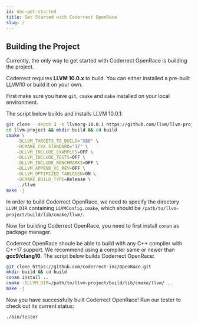 ```yaml
---
id: doc-get-started
title: Get Started with Coderrect OpenRace
slug: /
---
```


## Building the Project
Currently, the only way to get started with Coderrect OpenRace is building the project.

Coderrect requires **LLVM 10.0.x** to build. You can either installed a pre-built LLVM10 or build it on your own.

First make sure you have `git`, `cmake` and `make` installed on your local environment.

The script below builds and installs LLVM 10.0.1:

```bash
git clone --depth 1 -b llvmorg-10.0.1 https://github.com/llvm/llvm-project.git
cd llvm-project && mkdir build && cd build
cmake \
    -DLLVM_TARGETS_TO_BUILD="X86" \
    -DCMAKE_CXX_STANDARD="17" \
    -DLLVM_INCLUDE_EXAMPLES=OFF \
    -DLLVM_INCLUDE_TESTS=OFF \
    -DLLVM_INCLUDE_BENCHMARKS=OFF \
    -DLLVM_APPEND_VC_REV=OFF \
    -DLLVM_OPTIMIZED_TABLEGEN=ON \
    -DCMAKE_BUILD_TYPE=Release \
    ../llvm
make -j
```

In order to build Coderrect OpenRace, we need to specify the directory `LLVM_DIR` containing `LLVMConfig.cmake`, which should be `/path/to/llvm-project/build/lib/cmake/llvm/`.

Now for building Coderrect OpenRace, you need to first install `conan` as package manager.

Coderrect OpenRace shoule be able to build with any C++ compiler with C++17 support.
We recommend using a compiler same or newer than **gcc9/clang10**.
The script below builds Coderrect OpenRace:

```bash
git clone https://github.com/coderrect-inc/OpenRace.git
mkdir build && cd build
conan install ..
cmake -DLLVM_DIR=/path/to/llvm-project/build/lib/cmake/llvm/ ..
make -j
```

Now you have successfully built Coderrect OpenRace! Run our tester to check out its current status:
```
./bin/tester
```
